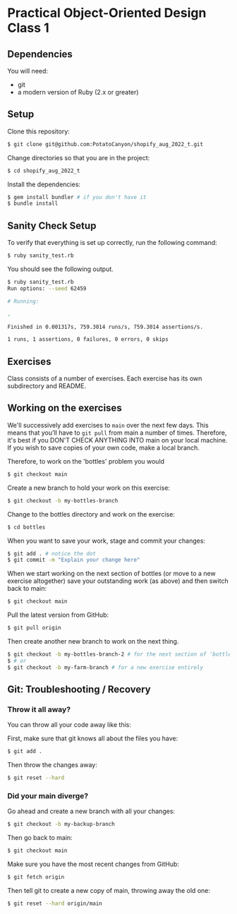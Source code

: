 # Practical Object-Oriented Design Class 1

## Dependencies

You will need:

* git
* a modern version of Ruby (2.x or greater)

## Setup

Clone this repository:

```bash
$ git clone git@github.com:PotatoCanyon/shopify_aug_2022_t.git
```

Change directories so that you are in the project:

```bash
$ cd shopify_aug_2022_t
```

Install the dependencies:

```bash
$ gem install bundler # if you don't have it
$ bundle install
```

## Sanity Check Setup

To verify that everything is set up correctly, run the following command:

```bash
$ ruby sanity_test.rb
```

You should see the following output.
```bash
$ ruby sanity_test.rb
Run options: --seed 62459

# Running:

.

Finished in 0.001317s, 759.3014 runs/s, 759.3014 assertions/s.

1 runs, 1 assertions, 0 failures, 0 errors, 0 skips
```

## Exercises

Class consists of a number of exercises. Each exercise has its own
subdirectory and README.

## Working on the exercises

We'll successively add exercises to `main` over the next few days.  This means that you'll have to `git pull` from main a number of times.  Therefore, it's best if you DON'T CHECK ANYTHING INTO main on your local machine.  If you wish to save copies of your own code, make a local branch.

Therefore, to work on the 'bottles' problem you would
```bash
$ git checkout main
```

Create a new branch to hold your work on this exercise:
```bash
$ git checkout -b my-bottles-branch
```

Change to the bottles directory and work on the exercise:
```bash
$ cd bottles
```

When you want to save your work, stage and commit your changes:
```bash
$ git add . # notice the dot
$ git commit -m "Explain your change here"
```

When we start working on the next section of bottles (or move to a new exercise
altogether) save your outstanding work (as above) and then switch back to main:
```bash
$ git checkout main
```

Pull the latest version from GitHub:
```bash
$ git pull origin
```

Then create another new branch to work on the next thing.
```bash
$ git checkout -b my-bottles-branch-2 # for the next section of 'bottles'
$ # or
$ git checkout -b my-farm-branch # for a new exercise entirely
```

## Git: Troubleshooting / Recovery

### Throw it all away?

You can throw all your code away like this:

First, make sure that git knows all about the files you have:

```bash
$ git add .
```

Then throw the changes away:

```bash
$ git reset --hard
```

### Did your main diverge?

Go ahead and create a new branch with all your changes:

```bash
$ git checkout -b my-backup-branch
```

Then go back to main:

```bash
$ git checkout main
```

Make sure you have the most recent changes from GitHub:

```bash
$ git fetch origin
```

Then tell git to create a new copy of main, throwing away the old one:

```bash
$ git reset --hard origin/main
```
